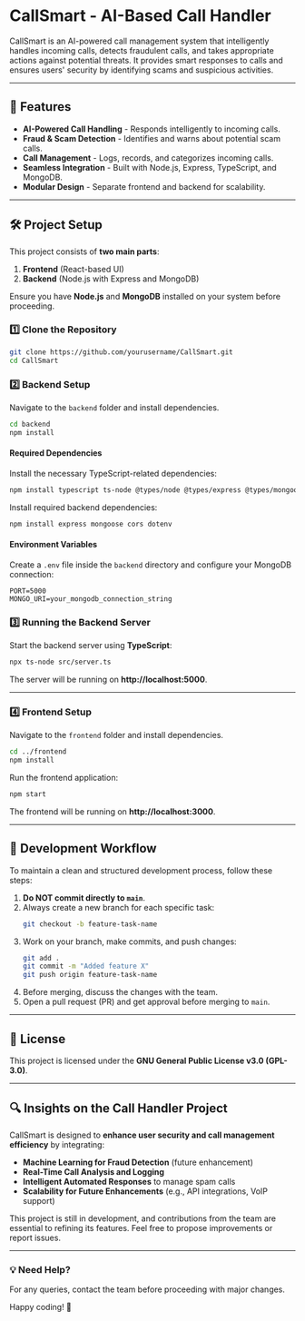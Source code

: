 # CallSmart - AI-Based Call Handler

CallSmart is an AI-powered call management system that intelligently handles incoming calls, detects fraudulent calls, and takes appropriate actions against potential threats. It provides smart responses to calls and ensures users' security by identifying scams and suspicious activities.

---

## 🚀 Features
- **AI-Powered Call Handling** - Responds intelligently to incoming calls.
- **Fraud & Scam Detection** - Identifies and warns about potential scam calls.
- **Call Management** - Logs, records, and categorizes incoming calls.
- **Seamless Integration** - Built with Node.js, Express, TypeScript, and MongoDB.
- **Modular Design** - Separate frontend and backend for scalability.

---

## 🛠️ Project Setup
This project consists of **two main parts**:
1. **Frontend** (React-based UI)
2. **Backend** (Node.js with Express and MongoDB)

Ensure you have **Node.js** and **MongoDB** installed on your system before proceeding.

### **1️⃣ Clone the Repository**
```sh
git clone https://github.com/yourusername/CallSmart.git
cd CallSmart
```

### **2️⃣ Backend Setup**
Navigate to the `backend` folder and install dependencies.

```sh
cd backend
npm install
```

#### **Required Dependencies**
Install the necessary TypeScript-related dependencies:
```sh
npm install typescript ts-node @types/node @types/express @types/mongoose
```

Install required backend dependencies:
```sh
npm install express mongoose cors dotenv
```

#### **Environment Variables**
Create a `.env` file inside the `backend` directory and configure your MongoDB connection:
```
PORT=5000
MONGO_URI=your_mongodb_connection_string
```

### **3️⃣ Running the Backend Server**
Start the backend server using **TypeScript**:
```sh
npx ts-node src/server.ts
```
The server will be running on **http://localhost:5000**.

---

### **4️⃣ Frontend Setup**
Navigate to the `frontend` folder and install dependencies.
```sh
cd ../frontend
npm install
```
Run the frontend application:
```sh
npm start
```
The frontend will be running on **http://localhost:3000**.

---

## 📌 Development Workflow
To maintain a clean and structured development process, follow these steps:

1. **Do NOT commit directly to `main`**.
2. Always create a new branch for each specific task:
   ```sh
   git checkout -b feature-task-name
   ```
3. Work on your branch, make commits, and push changes:
   ```sh
   git add .
   git commit -m "Added feature X"
   git push origin feature-task-name
   ```
4. Before merging, discuss the changes with the team.
5. Open a pull request (PR) and get approval before merging to `main`.

---

## 📜 License
This project is licensed under the **GNU General Public License v3.0 (GPL-3.0)**.

---

## 🔍 Insights on the Call Handler Project
CallSmart is designed to **enhance user security and call management efficiency** by integrating:
- **Machine Learning for Fraud Detection** (future enhancement)
- **Real-Time Call Analysis and Logging**
- **Intelligent Automated Responses** to manage spam calls
- **Scalability for Future Enhancements** (e.g., API integrations, VoIP support)

This project is still in development, and contributions from the team are essential to refining its features. Feel free to propose improvements or report issues.

---

### 💡 Need Help?
For any queries, contact the team before proceeding with major changes.

Happy coding! 🚀


